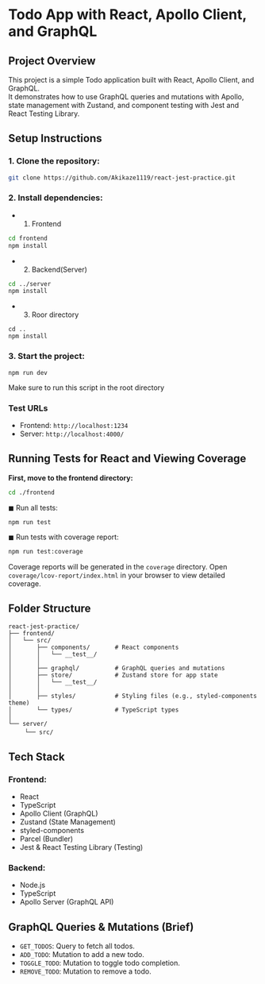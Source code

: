 # Todo App with React, Apollo Client, and GraphQL
## Project Overview
This project is a simple Todo application built with React, Apollo Client, and GraphQL.  
It demonstrates how to use GraphQL queries and mutations with Apollo, state management with Zustand, and component testing with Jest and React Testing Library.

## Setup Instructions
### 1. Clone the repository:
```bash
git clone https://github.com/Akikaze1119/react-jest-practice.git
```
### 2. Install dependencies:
- 1. Frontend
```bash
cd frontend
npm install
```
- 2. Backend(Server)
```bash
cd ../server
npm install
```
- 3. Roor directory
```
cd ..
npm install
```

### 3. Start the project:
```
npm run dev
```
Make sure to run this script in the root directory


### Test URLs
* Frontend: `http://localhost:1234`
* Server: `http://localhost:4000/`

## Running Tests for React and Viewing Coverage
**First, move to the frontend directory:**
```bash
cd ./frontend
```

◼︎ Run all tests:
```
npm run test
```

◼︎ Run tests with coverage report:
```bash
npm run test:coverage
```
Coverage reports will be generated in the `coverage` directory.
Open `coverage/lcov-report/index.html` in your browser to view detailed coverage.

## Folder Structure
```
react-jest-practice/
├── frontend/
│   └── src/
│       ├── components/       # React components
│       │   └── __test__/
│       │
│       ├── graphql/          # GraphQL queries and mutations
│       ├── store/            # Zustand store for app state
│       │   └── __test__/
│       │
│       ├── styles/           # Styling files (e.g., styled-components theme)
│       └── types/            # TypeScript types
│
└── server/
　   └── src/
```

## Tech Stack
### Frontend:
* React
* TypeScript
* Apollo Client (GraphQL)
* Zustand (State Management)
* styled-components
* Parcel (Bundler)
* Jest & React Testing Library (Testing)

### Backend:
* Node.js
* TypeScript
* Apollo Server (GraphQL API)

## GraphQL Queries & Mutations (Brief)
* `GET_TODOS`: Query to fetch all todos.
* `ADD_TODO`: Mutation to add a new todo.
* `TOGGLE_TODO`: Mutation to toggle todo completion.
* `REMOVE_TODO`: Mutation to remove a todo.
